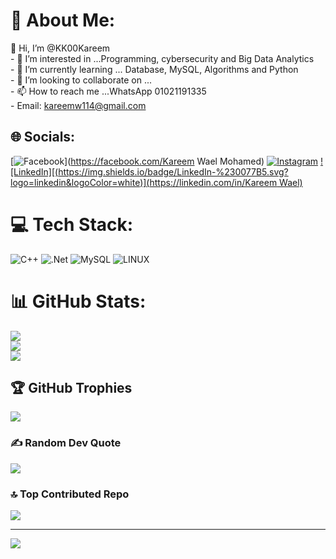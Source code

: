 # 💫 About Me:
 👋 Hi, I’m @KK00Kareem<br>- 👀 I’m interested in ...Programming, cybersecurity and Big Data Analytics<br>- 🌱 I’m currently learning ... Database, MySQL, Algorithms and Python<br>- 💞️ I’m looking to collaborate on ...<br>- 📫 How to reach me ...WhatsApp 01021191335<br>- Email: kareemw114@gmail.com


## 🌐 Socials:
[![Facebook](https://img.shields.io/badge/Facebook-%231877F2.svg?logo=Facebook&logoColor=white)](https://facebook.com/Kareem Wael Mohamed) [![Instagram](https://img.shields.io/badge/Instagram-%23E4405F.svg?logo=Instagram&logoColor=white)](https://instagram.com/k_a_r_e_e_m_wael_10) [![LinkedIn][(https://img.shields.io/badge/LinkedIn-%230077B5.svg?logo=linkedin&logoColor=white)](https://linkedin.com/in/Kareem Wael) ](https://www.linkedin.com/in/kareem-wael-920001256)

# 💻 Tech Stack:
![C++](https://img.shields.io/badge/c++-%2300599C.svg?style=for-the-badge&logo=c%2B%2B&logoColor=white) ![.Net](https://img.shields.io/badge/.NET-5C2D91?style=for-the-badge&logo=.net&logoColor=white) ![MySQL](https://img.shields.io/badge/mysql-%2300f.svg?style=for-the-badge&logo=mysql&logoColor=white) ![LINUX](https://img.shields.io/badge/Linux-FCC624?style=for-the-badge&logo=linux&logoColor=black)
# 📊 GitHub Stats:
![](https://github-readme-stats.vercel.app/api?username=KK00Kareem&theme=gruvbox&hide_border=false&include_all_commits=false&count_private=false)<br/>
![](https://github-readme-streak-stats.herokuapp.com/?user=KK00Kareem&theme=gruvbox&hide_border=false)<br/>
![](https://github-readme-stats.vercel.app/api/top-langs/?username=KK00Kareem&theme=gruvbox&hide_border=false&include_all_commits=false&count_private=false&layout=compact)

## 🏆 GitHub Trophies
![](https://github-profile-trophy.vercel.app/?username=KK00Kareem&theme=radical&no-frame=true&no-bg=false&margin-w=4)

### ✍️ Random Dev Quote
![](https://quotes-github-readme.vercel.app/api?type=horizontal&theme=dark)

### 🔝 Top Contributed Repo
![](https://github-contributor-stats.vercel.app/api?username=KK00Kareem&limit=5&theme=dark&combine_all_yearly_contributions=true)

---
[![](https://visitcount.itsvg.in/api?id=KK00Kareem&icon=2&color=1)](https://visitcount.itsvg.in)
